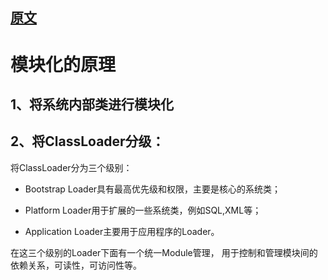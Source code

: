 
## [原文](https://juejin.im/post/5a7ecfef5188257a76632220)

# 模块化的原理

## 1、将系统内部类进行模块化

## 2、将ClassLoader分级：
将ClassLoader分为三个级别：

- Bootstrap Loader具有最高优先级和权限，主要是核心的系统类；

- Platform Loader用于扩展的一些系统类，例如SQL,XML等；

- Application Loader主要用于应用程序的Loader。

在这三个级别的Loader下面有一个统一Module管理，
用于控制和管理模块间的依赖关系，可读性，可访问性等。


 
